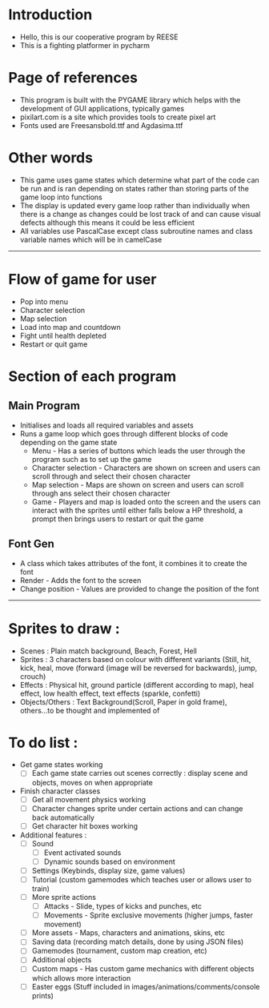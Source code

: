 # Introduction
 - Hello, this is our cooperative program by REESE
 - This is a fighting platformer in pycharm

# Page of references
 - This program is built with the PYGAME library which helps with the development of GUI applications, typically games
 - pixilart.com is a site which provides tools to create pixel art
 - Fonts used are Freesansbold.ttf and Agdasima.ttf

# Other words
 - This game uses game states which determine what part of the code can be run and is ran depending on states rather than storing parts of the game loop into functions
 - The display is updated every game loop rather than individually when there is a change as changes could be lost track of and can cause visual defects although this means it could be less efficient
 - All variables use PascalCase except class subroutine names and class variable names which will be in camelCase
---

# Flow of game for user
 - Pop into menu
 - Character selection
 - Map selection
 - Load into map and countdown
 - Fight until health depleted
 - Restart or quit game

# Section of each program
## Main Program
 - Initialises and loads all required variables and assets
 - Runs a game loop which goes through different blocks of code depending on the game state
    - Menu - Has a series of buttons which leads the user through the program such as to set up the game
    - Character selection - Characters are shown on screen and users can scroll through and select their chosen character
    - Map selection - Maps are shown on screen and users can scroll through ans select their chosen character
    - Game - Players and map is loaded onto the screen and the users can interact with the sprites until either falls below a HP threshold, a prompt then brings users to restart or quit the game

## Font Gen
 - A class which takes attributes of the font, it combines it to create the font
 - Render - Adds the font to the screen
 - Change position - Values are provided to change the position of the font

--- 

# Sprites to draw : 
 - Scenes : Plain match background, Beach, Forest, Hell
 - Sprites : 3 characters based on colour with different variants (Still, hit, kick, heal, move (forward (image will be reversed for backwards), jump, crouch)
 - Effects : Physical hit, ground particle (different according to map), heal effect, low health effect, text effects (sparkle, confetti)
 - Objects/Others : Text Background(Scroll, Paper in gold frame), others...to be thought and implemented of

# To do list : 
 - Get game states working
    - [ ] Each game state carries out scenes correctly : display scene and objects, moves on when appropriate 
 - Finish character classes
    - [ ] Get all movement physics working
    - [ ] Character changes sprite under certain actions and can change back automatically
    - [ ] Get character hit boxes working
 - Additional features : 
    - [ ] Sound
       - [ ] Event activated sounds
       - [ ] Dynamic sounds based on environment
    - [ ] Settings (Keybinds, display size, game values)
    - [ ] Tutorial (custom gamemodes which teaches user or allows user to train)
    - [ ] More sprite actions
       - [ ] Attacks - Slide, types of kicks and punches, etc
       - [ ] Movements - Sprite exclusive movements (higher jumps, faster movement)
    - [ ] More assets - Maps, characters and animations, skins, etc
    - [ ] Saving data (recording match details, done by using JSON files)
    - [ ] Gamemodes (tournament, custom map creation, etc)
    - [ ] Additional objects
    - [ ] Custom maps - Has custom game mechanics with different objects which allows more interaction
    - [ ] Easter eggs (Stuff included in images/animations/comments/console prints)
